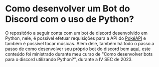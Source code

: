 # Como desenvolver um Bot do Discord com o uso de Python? 
O repositório a seguir conta com um bot de discord desenvolvido em Python, nele, é possível efetuar requisições para a API do [PokéAPI](https://pokeapi.co/) e também é possível tocar músicas.
Além dele, também há todo o passo a passo de como desenvolver seu próprio bot do discord bem [aqui](https://ax414.github.io/pokedex-discord-bot/), este conteúdo foi ministrado durante meu curso de "Como desenvolver bots para o discord utilizando Python?", durante a IV SEC de 2023.
